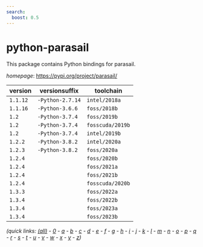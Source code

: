 ```yaml
---
search:
  boost: 0.5
---
```

# python-parasail

This package contains Python bindings for parasail.

*homepage*: <https://pypi.org/project/parasail/>

version | versionsuffix | toolchain
--------|---------------|----------
``1.1.12`` | ``-Python-2.7.14`` | ``intel/2018a``
``1.1.16`` | ``-Python-3.6.6`` | ``foss/2018b``
``1.2`` | ``-Python-3.7.4`` | ``foss/2019b``
``1.2`` | ``-Python-3.7.4`` | ``fosscuda/2019b``
``1.2`` | ``-Python-3.7.4`` | ``intel/2019b``
``1.2.2`` | ``-Python-3.8.2`` | ``intel/2020a``
``1.2.3`` | ``-Python-3.8.2`` | ``foss/2020a``
``1.2.4`` |  | ``foss/2020b``
``1.2.4`` |  | ``foss/2021a``
``1.2.4`` |  | ``foss/2021b``
``1.2.4`` |  | ``fosscuda/2020b``
``1.3.3`` |  | ``foss/2022a``
``1.3.4`` |  | ``foss/2022b``
``1.3.4`` |  | ``foss/2023a``
``1.3.4`` |  | ``foss/2023b``


*(quick links: [(all)](../index.md) - [0](../0/index.md) - [a](../a/index.md) - [b](../b/index.md) - [c](../c/index.md) - [d](../d/index.md) - [e](../e/index.md) - [f](../f/index.md) - [g](../g/index.md) - [h](../h/index.md) - [i](../i/index.md) - [j](../j/index.md) - [k](../k/index.md) - [l](../l/index.md) - [m](../m/index.md) - [n](../n/index.md) - [o](../o/index.md) - [p](../p/index.md) - [q](../q/index.md) - [r](../r/index.md) - [s](../s/index.md) - [t](../t/index.md) - [u](../u/index.md) - [v](../v/index.md) - [w](../w/index.md) - [x](../x/index.md) - [y](../y/index.md) - [z](../z/index.md))*

